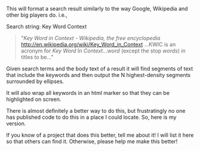 This will format a search result similarly to the way Google, Wikipedia and other big players do. i.e.,

Search string: Key Word Context

>"*Key Word in Context - Wikipedia, the free encyclopedia*
http://en.wikipedia.org/wiki/Key_Word_in_Context
...KWIC is an acronym for *Key Word* In *Context*...*word* (except the stop *words*) in titles to be..."

Given search terms and the body text of a result it will find segments of text that include the keywords and then output the N highest-density segments surrounded by ellipses.

It will also wrap all keywords in an html marker so that they can be highlighted on screen.

There is almost definitely a better way to do this, but frustratingly no one has published code to do this in a place I could locate. So, here is my version.

If you know of a project that does this better, tell me about it! I will list it here so that others can find it. Otherwise, please help me make this better!